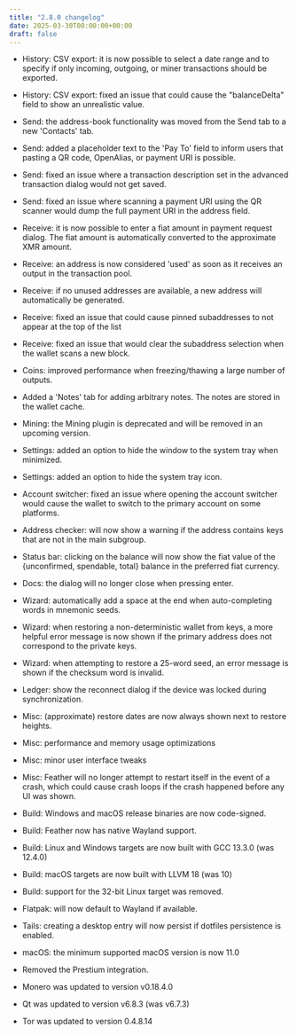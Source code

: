 ```yaml
---
title: "2.8.0 changelog"
date: 2025-03-30T00:00:00+00:00
draft: false
---
```


- History: CSV export: it is now possible to select a date range and to specify if only incoming, outgoing, or miner transactions should be exported.
- History: CSV export: fixed an issue that could cause the "balanceDelta" field to show an unrealistic value.


- Send: the address-book functionality was moved from the Send tab to a new 'Contacts' tab.
- Send: added a placeholder text to the 'Pay To' field to inform users that pasting a QR code, OpenAlias, or payment URI is possible.
- Send: fixed an issue where a transaction description set in the advanced transaction dialog would not get saved.
- Send: fixed an issue where scanning a payment URI using the QR scanner would dump the full payment URI in the address field.


- Receive: it is now possible to enter a fiat amount in payment request dialog. The fiat amount is automatically converted to the approximate XMR amount.
- Receive: an address is now considered 'used' as soon as it receives an output in the transaction pool.
- Receive: if no unused addresses are available, a new address will automatically be generated.
- Receive: fixed an issue that could cause pinned subaddresses to not appear at the top of the list
- Receive: fixed an issue that would clear the subaddress selection when the wallet scans a new block.


- Coins: improved performance when freezing/thawing a large number of outputs.
- Added a 'Notes' tab for adding arbitrary notes. The notes are stored in the wallet cache.
- Mining: the Mining plugin is deprecated and will be removed in an upcoming version.


- Settings: added an option to hide the window to the system tray when minimized.
- Settings: added an option to hide the system tray icon.


- Account switcher: fixed an issue where opening the account switcher would cause the wallet to switch to the primary account on some platforms.
- Address checker: will now show a warning if the address contains keys that are not in the main subgroup.
- Status bar: clicking on the balance will now show the fiat value of the {unconfirmed, spendable, total} balance in the preferred fiat currency.
- Docs: the dialog will no longer close when pressing enter.


- Wizard: automatically add a space at the end when auto-completing words in mnemonic seeds.
- Wizard: when restoring a non-deterministic wallet from keys, a more helpful error message is now shown if the primary address does not correspond to the private keys.
- Wizard: when attempting to restore a 25-word seed, an error message is shown if the checksum word is invalid.


- Ledger: show the reconnect dialog if the device was locked during synchronization.


- Misc: (approximate) restore dates are now always shown next to restore heights.
- Misc: performance and memory usage optimizations
- Misc: minor user interface tweaks
- Misc: Feather will no longer attempt to restart itself in the event of a crash, which could cause crash loops if the crash happened before any UI was shown.


- Build: Windows and macOS release binaries are now code-signed.
- Build: Feather now has native Wayland support.
- Build: Linux and Windows targets are now built with GCC 13.3.0 (was 12.4.0)
- Build: macOS targets are now built with LLVM 18 (was 10)
- Build: support for the 32-bit Linux target was removed.


- Flatpak: will now default to Wayland if available.
- Tails: creating a desktop entry will now persist if dotfiles persistence is enabled.
- macOS: the minimum supported macOS version is now 11.0
- Removed the Prestium integration.


- Monero was updated to version v0.18.4.0
- Qt was updated to version v6.8.3 (was v6.7.3)
- Tor was updated to version 0.4.8.14
